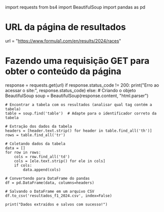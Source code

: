 import requests
from bs4 import BeautifulSoup
import pandas as pd

# URL da página de resultados
url = "https://www.formula1.com/en/results/2024/races"

# Fazendo uma requisição GET para obter o conteúdo da página
response = requests.get(url)
if response.status_code != 200:
    print("Erro ao acessar o site:", response.status_code)
else:
    # Criando o objeto BeautifulSoup
    soup = BeautifulSoup(response.content, "html.parser")

    # Encontrar a tabela com os resultados (analisar qual tag contém a tabela)
    table = soup.find('table')  # Adapte para o identificador correto da tabela

    # Extração dos dados da tabela
    headers = [header.text.strip() for header in table.find_all('th')]
    rows = table.find_all('tr')

    # Coletando dados da tabela
    data = []
    for row in rows:
        cols = row.find_all('td')
        cols = [ele.text.strip() for ele in cols]
        if cols:
            data.append(cols)

    # Convertendo para DataFrame do pandas
    df = pd.DataFrame(data, columns=headers)

    # Salvando o DataFrame em um arquivo CSV
    df.to_csv('resultados_f1_2024.csv', index=False)

    print("Dados extraídos e salvos com sucesso!")
